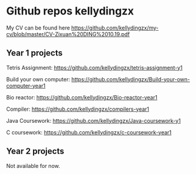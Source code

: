 Github repos kellydingzx
========================

My CV can be found here https://github.com/kellydingzx/my-cv/blob/master/CV-Zixuan%20DING%2010.19.pdf 

Year 1 projects 
---------------
Tetris Assignment: https://github.com/kellydingzx/tetris-assignment-y1 

Build your own computer: https://github.com/kellydingzx/Build-your-own-computer-year1 

Bio reactor: https://github.com/kellydingzx/Bio-reactor-year1 

Compiler: https://github.com/kellydingzx/compilers-year1

Java Coursework: https://github.com/kellydingzx/Java-coursework-y1 

C coursework: https://github.com/kellydingzx/c-coursework-year1


Year 2 projects
---------------
Not available for now.
